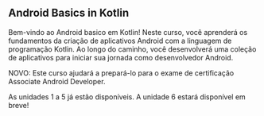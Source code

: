 <h2> Android Basics in Kotlin </h2>

Bem-vindo ao Android basico em Kotlin! Neste curso, você aprenderá os fundamentos da criação de aplicativos Android com a linguagem de programação Kotlin. Ao longo do caminho, você desenvolverá uma coleção de aplicativos para iniciar sua jornada como desenvolvedor Android.

NOVO: Este curso ajudará a prepará-lo para o exame de certificação Associate Android Developer.

As unidades 1 a 5 já estão disponíveis. A unidade 6 estará disponível em breve!